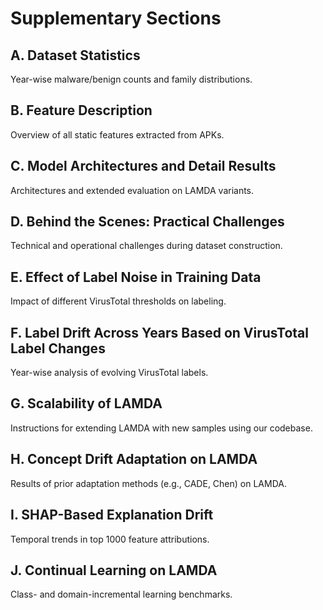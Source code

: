 # Supplementary Sections
## A. Dataset Statistics
Year-wise malware/benign counts and family distributions.

## B. Feature Description
Overview of all static features extracted from APKs.

## C. Model Architectures and Detail Results
Architectures and extended evaluation on LAMDA variants.

## D. Behind the Scenes: Practical Challenges
Technical and operational challenges during dataset construction.

## E. Effect of Label Noise in Training Data
Impact of different VirusTotal thresholds on labeling.

## F. Label Drift Across Years Based on VirusTotal Label Changes
Year-wise analysis of evolving VirusTotal labels.

## G. Scalability of LAMDA
Instructions for extending LAMDA with new samples using our codebase.

## H. Concept Drift Adaptation on LAMDA
Results of prior adaptation methods (e.g., CADE, Chen) on LAMDA.

## I. SHAP-Based Explanation Drift
Temporal trends in top 1000 feature attributions.

## J. Continual Learning on LAMDA
Class- and domain-incremental learning benchmarks.
